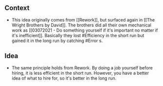 ## Context
- This idea originally comes from [[Rework]], but surfaced again in [[The Wright Brothers by David]]. The brothers did all their own mechanical work as [[03072021 - Do something yourself if it's important no matter if it's inefficient]]. Basically they lost #Efficiency in the short run but gained it in the long run by catching #Error s. 

## Idea
- The same principle holds from Rework. By doing a job yourself before hiring, it is less efficient in the short run. However, you have a better idea of what to hire for, so it's better in the long run. 